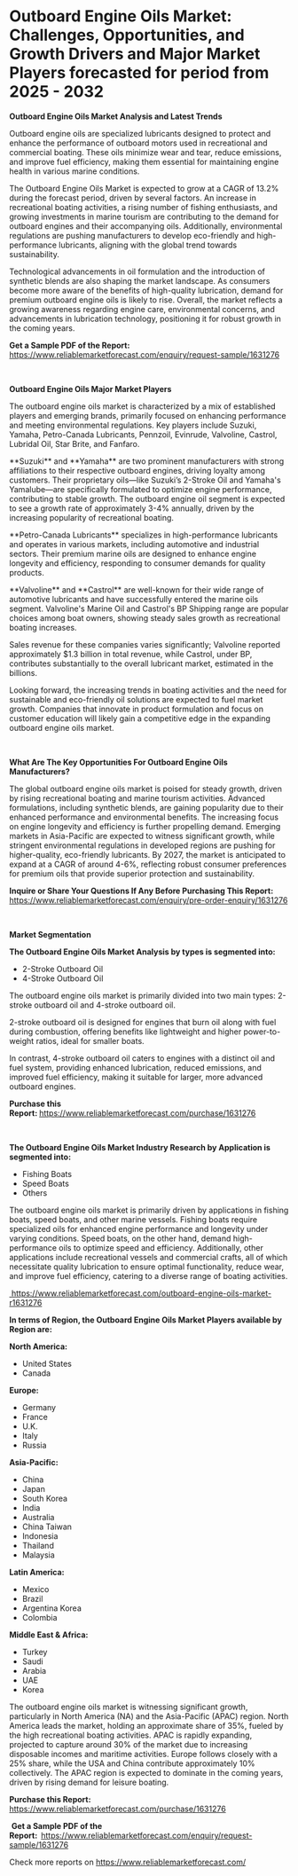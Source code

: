 <p><h1>Outboard Engine Oils Market: Challenges, Opportunities, and Growth Drivers and Major Market Players forecasted for period from 2025 - 2032</h1></p><p><strong>Outboard Engine Oils Market Analysis and Latest Trends</strong></p>
<p><p>Outboard engine oils are specialized lubricants designed to protect and enhance the performance of outboard motors used in recreational and commercial boating. These oils minimize wear and tear, reduce emissions, and improve fuel efficiency, making them essential for maintaining engine health in various marine conditions.</p><p>The Outboard Engine Oils Market is expected to grow at a CAGR of 13.2% during the forecast period, driven by several factors. An increase in recreational boating activities, a rising number of fishing enthusiasts, and growing investments in marine tourism are contributing to the demand for outboard engines and their accompanying oils. Additionally, environmental regulations are pushing manufacturers to develop eco-friendly and high-performance lubricants, aligning with the global trend towards sustainability.</p><p>Technological advancements in oil formulation and the introduction of synthetic blends are also shaping the market landscape. As consumers become more aware of the benefits of high-quality lubrication, demand for premium outboard engine oils is likely to rise. Overall, the market reflects a growing awareness regarding engine care, environmental concerns, and advancements in lubrication technology, positioning it for robust growth in the coming years.</p></p>
<p><strong>Get a Sample PDF of the Report:&nbsp;</strong> <a href="https://www.reliablemarketforecast.com/enquiry/request-sample/1631276?utm_campaign=2730&utm_medium=2&utm_source=Github&utm_content=ia&utm_term=29032025&utm_id=outboard-engine-oils">https://www.reliablemarketforecast.com/enquiry/request-sample/1631276</a></p>
<p>&nbsp;</p>
<p><strong>Outboard Engine Oils Major Market Players</strong></p>
<p><p>The outboard engine oils market is characterized by a mix of established players and emerging brands, primarily focused on enhancing performance and meeting environmental regulations. Key players include Suzuki, Yamaha, Petro-Canada Lubricants, Pennzoil, Evinrude, Valvoline, Castrol, Lubridal Oil, Star Brite, and Fanfaro.</p><p>**Suzuki** and **Yamaha** are two prominent manufacturers with strong affiliations to their respective outboard engines, driving loyalty among customers. Their proprietary oils—like Suzuki’s 2-Stroke Oil and Yamaha's Yamalube—are specifically formulated to optimize engine performance, contributing to stable growth. The outboard engine oil segment is expected to see a growth rate of approximately 3-4% annually, driven by the increasing popularity of recreational boating.</p><p>**Petro-Canada Lubricants** specializes in high-performance lubricants and operates in various markets, including automotive and industrial sectors. Their premium marine oils are designed to enhance engine longevity and efficiency, responding to consumer demands for quality products.</p><p>**Valvoline** and **Castrol** are well-known for their wide range of automotive lubricants and have successfully entered the marine oils segment. Valvoline's Marine Oil and Castrol's BP Shipping range are popular choices among boat owners, showing steady sales growth as recreational boating increases.</p><p>Sales revenue for these companies varies significantly; Valvoline reported approximately $1.3 billion in total revenue, while Castrol, under BP, contributes substantially to the overall lubricant market, estimated in the billions. </p><p>Looking forward, the increasing trends in boating activities and the need for sustainable and eco-friendly oil solutions are expected to fuel market growth. Companies that innovate in product formulation and focus on customer education will likely gain a competitive edge in the expanding outboard engine oils market.</p></p>
<p>&nbsp;</p>
<p><strong>What Are The Key Opportunities For Outboard Engine Oils Manufacturers?</strong></p>
<p><p>The global outboard engine oils market is poised for steady growth, driven by rising recreational boating and marine tourism activities. Advanced formulations, including synthetic blends, are gaining popularity due to their enhanced performance and environmental benefits. The increasing focus on engine longevity and efficiency is further propelling demand. Emerging markets in Asia-Pacific are expected to witness significant growth, while stringent environmental regulations in developed regions are pushing for higher-quality, eco-friendly lubricants. By 2027, the market is anticipated to expand at a CAGR of around 4-6%, reflecting robust consumer preferences for premium oils that provide superior protection and sustainability.</p></p>
<p><strong>Inquire or Share Your Questions If Any Before Purchasing This Report:</strong> <a href="https://www.reliablemarketforecast.com/enquiry/pre-order-enquiry/1631276?utm_campaign=2730&utm_medium=2&utm_source=Github&utm_content=ia&utm_term=29032025&utm_id=outboard-engine-oils">https://www.reliablemarketforecast.com/enquiry/pre-order-enquiry/1631276</a></p>
<p>&nbsp;</p>
<p><strong>Market Segmentation</strong></p>
<p><strong>The Outboard Engine Oils Market Analysis by types is segmented into:</strong></p>
<p><ul><li>2-Stroke Outboard Oil</li><li>4-Stroke Outboard Oil</li></ul></p>
<p><p>The outboard engine oils market is primarily divided into two main types: 2-stroke outboard oil and 4-stroke outboard oil. </p><p>2-stroke outboard oil is designed for engines that burn oil along with fuel during combustion, offering benefits like lightweight and higher power-to-weight ratios, ideal for smaller boats. </p><p>In contrast, 4-stroke outboard oil caters to engines with a distinct oil and fuel system, providing enhanced lubrication, reduced emissions, and improved fuel efficiency, making it suitable for larger, more advanced outboard engines.</p></p>
<p><strong>Purchase this Report:&nbsp;</strong><a href="https://www.reliablemarketforecast.com/purchase/1631276?utm_campaign=2730&utm_medium=2&utm_source=Github&utm_content=ia&utm_term=29032025&utm_id=outboard-engine-oils">https://www.reliablemarketforecast.com/purchase/1631276</a></p>
<p>&nbsp;</p>
<p><strong>The Outboard Engine Oils Market Industry Research by Application is segmented into:</strong></p>
<p><ul><li>Fishing Boats</li><li>Speed Boats</li><li>Others</li></ul></p>
<p><p>The outboard engine oils market is primarily driven by applications in fishing boats, speed boats, and other marine vessels. Fishing boats require specialized oils for enhanced engine performance and longevity under varying conditions. Speed boats, on the other hand, demand high-performance oils to optimize speed and efficiency. Additionally, other applications include recreational vessels and commercial crafts, all of which necessitate quality lubrication to ensure optimal functionality, reduce wear, and improve fuel efficiency, catering to a diverse range of boating activities.</p></p>
<p><a href="https://www.reliablemarketforecast.com/outboard-engine-oils-market-r1631276?utm_campaign=2730&utm_medium=2&utm_source=Github&utm_content=ia&utm_term=29032025&utm_id=outboard-engine-oils">&nbsp;https://www.reliablemarketforecast.com/outboard-engine-oils-market-r1631276</a></p>
<p><strong>In terms of Region, the Outboard Engine Oils Market Players available by Region are:</strong></p>
<p>
    <p> <strong> North America: </strong>
        <ul>
            <li>United States</li>
            <li>Canada</li>
        </ul>
        </p> 
    <p> <strong> Europe: </strong>
        <ul>
            <li>Germany</li>
            <li>France</li>
            <li>U.K.</li>
            <li>Italy</li>
            <li>Russia</li>
        </ul>
        </p> 
    <p> <strong> Asia-Pacific: </strong>
        <ul>
            <li>China</li>
            <li>Japan</li>
            <li>South Korea</li>
            <li>India</li>
            <li>Australia</li>
            <li>China Taiwan</li>
            <li>Indonesia</li>
            <li>Thailand</li>
            <li>Malaysia</li>
        </ul>
        </p> 
    <p> <strong> Latin America: </strong>
        <ul>
            <li>Mexico</li>
            <li>Brazil</li>
            <li>Argentina Korea</li>
            <li>Colombia</li>
        </ul>
        </p> 
    <p> <strong> Middle East & Africa: </strong>
        <ul>
            <li>Turkey</li>
            <li>Saudi</li>
            <li>Arabia</li>
            <li>UAE</li>
            <li>Korea</li>
        </ul>
    </p>
    </p>
<p><p>The outboard engine oils market is witnessing significant growth, particularly in North America (NA) and the Asia-Pacific (APAC) region. North America leads the market, holding an approximate share of 35%, fueled by the high recreational boating activities. APAC is rapidly expanding, projected to capture around 30% of the market due to increasing disposable incomes and maritime activities. Europe follows closely with a 25% share, while the USA and China contribute approximately 10% collectively. The APAC region is expected to dominate in the coming years, driven by rising demand for leisure boating.</p></p>
<p><strong>Purchase this Report: </strong><a href="https://www.reliablemarketforecast.com/purchase/1631276?utm_campaign=2730&utm_medium=2&utm_source=Github&utm_content=ia&utm_term=29032025&utm_id=outboard-engine-oils">https://www.reliablemarketforecast.com/purchase/1631276</a></p>
<p>&nbsp;<strong>Get a Sample PDF of the Report:&nbsp;&nbsp;</strong><a href="https://www.reliablemarketforecast.com/enquiry/request-sample/1631276?utm_campaign=2730&utm_medium=2&utm_source=Github&utm_content=ia&utm_term=29032025&utm_id=outboard-engine-oils">https://www.reliablemarketforecast.com/enquiry/request-sample/1631276</a></p>
<p><strong></strong></p>
<p>Check more reports on <a href="https://www.reliablemarketforecast.com/?utm_campaign=2730&utm_medium=2&utm_source=Github&utm_content=ia&utm_term=29032025&utm_id=outboard-engine-oils">https://www.reliablemarketforecast.com/</a></p>